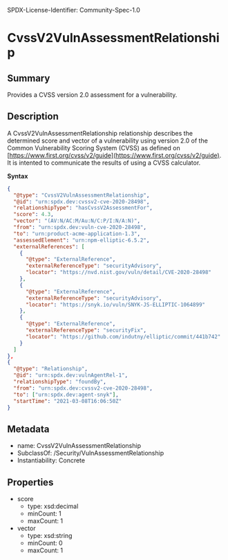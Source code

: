 SPDX-License-Identifier: Community-Spec-1.0

# CvssV2VulnAssessmentRelationship

## Summary

Provides a CVSS version 2.0 assessment for a vulnerability.

## Description

A CvssV2VulnAssessmentRelationship relationship describes the determined score and vector of a vulnerability using version 2.0 of the Common Vulnerability Scoring System
(CVSS) as defined on [https://www.first.org/cvss/v2/guide](https://www.first.org/cvss/v2/guide). It is intented to communicate the results of using a CVSS calculator.

**Syntax**

```json
{
  "@type": "CvssV2VulnAssessmentRelationship",
  "@id": "urn:spdx.dev:cvssv2-cve-2020-28498",
  "relationshipType": "hasCvssV2AssessmentFor",
  "score": 4.3,
  "vector": "(AV:N/AC:M/Au:N/C:P/I:N/A:N)",
  "from": "urn:spdx.dev:vuln-cve-2020-28498",
  "to": "urn:product-acme-application-1.3",
  "assessedElement": "urn:npm-elliptic-6.5.2",
  "externalReferences": [
    {
      "@type": "ExternalReference",
      "externalReferenceType": "securityAdvisory",
      "locator": "https://nvd.nist.gov/vuln/detail/CVE-2020-28498"
    },
    {
      "@type": "ExternalReference",
      "externalReferenceType": "securityAdvisory",
      "locator": "https://snyk.io/vuln/SNYK-JS-ELLIPTIC-1064899"
    },
    {
      "@type": "ExternalReference",
      "externalReferenceType": "securityFix",
      "locator": "https://github.com/indutny/elliptic/commit/441b742"
    }
  ]
},
{
  "@type": "Relationship",
  "@id": "urn:spdx.dev:vulnAgentRel-1",  
  "relationshipType": "foundBy",  
  "from": "urn:spdx.dev:cvssv2-cve-2020-28498",
  "to": ["urn:spdx.dev:agent-snyk"],
  "startTime": "2021-03-08T16:06:50Z"
}
```

## Metadata

- name: CvssV2VulnAssessmentRelationship
- SubclassOf: /Security/VulnAssessmentRelationship
- Instantiability: Concrete

## Properties

- score
  - type: xsd:decimal
  - minCount: 1
  - maxCount: 1
- vector
  - type: xsd:string
  - minCount: 0
  - maxCount: 1

